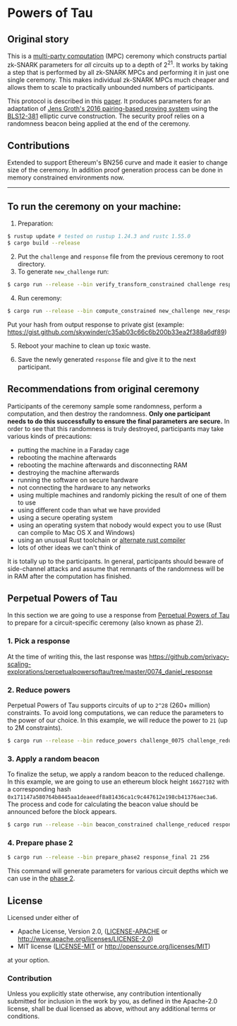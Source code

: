 # Powers of Tau

## Original story

This is a [multi-party computation](https://en.wikipedia.org/wiki/Secure_multi-party_computation) (MPC) ceremony which constructs partial zk-SNARK parameters for _all_ circuits up to a depth of 2<sup>21</sup>. It works by taking a step that is performed by all zk-SNARK MPCs and performing it in just one single ceremony. This makes individual zk-SNARK MPCs much cheaper and allows them to scale to practically unbounded numbers of participants.

This protocol is described in this [paper](https://eprint.iacr.org/2017/1050). It produces parameters for an adaptation of [Jens Groth's 2016 pairing-based proving system](https://eprint.iacr.org/2016/260) using the [BLS12-381](https://github.com/ebfull/pairing/tree/master/src/bls12_381) elliptic curve construction. The security proof relies on a randomness beacon being applied at the end of the ceremony.

## Contributions

Extended to support Ethereum's BN256 curve and made it easier to change size of the ceremony. In addition proof generation process can be done in memory constrained environments now.

---
## To run the ceremony on your machine:

1. Preparation:

```bash
$ rustup update # tested on rustup 1.24.3 and rustc 1.55.0
$ cargo build --release
```

2. Put the `challenge` and `response` file from the previous ceremony to root directory.
3. To generate `new_challenge` run:

```bash
$ cargo run --release --bin verify_transform_constrained challenge response new_challenge 21 256
```

4. Run ceremony:

```bash
$ cargo run --release --bin compute_constrained new_challenge new_response 21 256
```

Put your hash from output response to private gist (example: https://gist.github.com/skywinder/c35ab03c66c6b200b33ea2f388a6df89)

5. Reboot your machine to clean up toxic waste.

6. Save the newly generated `response` file and give it to the next participant.

## Recommendations from original ceremony

Participants of the ceremony sample some randomness, perform a computation, and then destroy the randomness. **Only one participant needs to do this successfully to ensure the final parameters are secure.** In order to see that this randomness is truly destroyed, participants may take various kinds of precautions:

* putting the machine in a Faraday cage
* rebooting the machine afterwards
* rebooting the machine afterwards and disconnecting RAM
* destroying the machine afterwards
* running the software on secure hardware
* not connecting the hardware to any networks
* using multiple machines and randomly picking the result of one of them to use
* using different code than what we have provided
* using a secure operating system
* using an operating system that nobody would expect you to use (Rust can compile to Mac OS X and Windows)
* using an unusual Rust toolchain or [alternate rust compiler](https://github.com/thepowersgang/mrustc)
* lots of other ideas we can't think of

It is totally up to the participants. In general, participants should beware of side-channel attacks and assume that remnants of the randomness will be in RAM after the computation has finished.

## Perpetual Powers of Tau

In this section we are going to use a response from [Perpetual Powers of Tau](https://github.com/privacy-scaling-explorations/perpetualpowersoftau) to prepare for a circuit-specific ceremony (also known as phase 2).

### 1. Pick a response

At the time of writing this, the last response was https://github.com/privacy-scaling-explorations/perpetualpowersoftau/tree/master/0074_daniel_response

### 2. Reduce powers

Perpetual Powers of Tau supports circuits of up to `2^28` (260+ million) constraints. To avoid long computations, we can reduce the parameters to the power of our choice. In this example, we will reduce the power to `21` (up to 2M constraints).

```bash
$ cargo run --release --bin reduce_powers challenge_0075 challenge_reduced 28 21 256
```

### 3. Apply a random beacon

To finalize the setup, we apply a random beacon to the reduced challenge. In this example, we are going to use an ethereum block height `16627102` with a corresponding hash `0x171147a580764b8445aa1deaeedf8a81436ca1c9c447612e198cb41376aec3a6`. The process and code for calculating the beacon value should be announced before the block appears.

```bash
$ cargo run --release --bin beacon_constrained challenge_reduced response_final 21 256 171147a580764b8445aa1deaeedf8a81436ca1c9c447612e198cb41376aec3a6 10
```

### 4. Prepare phase 2

```bash
$ cargo run --release --bin prepare_phase2 response_final 21 256
```

This command will generate parameters for various circuit depths which we can use in the [phase 2](https://zokrates.github.io/toolbox/trusted_setup.html).

## License

Licensed under either of

 * Apache License, Version 2.0, ([LICENSE-APACHE](LICENSE-APACHE) or http://www.apache.org/licenses/LICENSE-2.0)
 * MIT license ([LICENSE-MIT](LICENSE-MIT) or http://opensource.org/licenses/MIT)

at your option.

### Contribution

Unless you explicitly state otherwise, any contribution intentionally
submitted for inclusion in the work by you, as defined in the Apache-2.0
license, shall be dual licensed as above, without any additional terms or
conditions.
